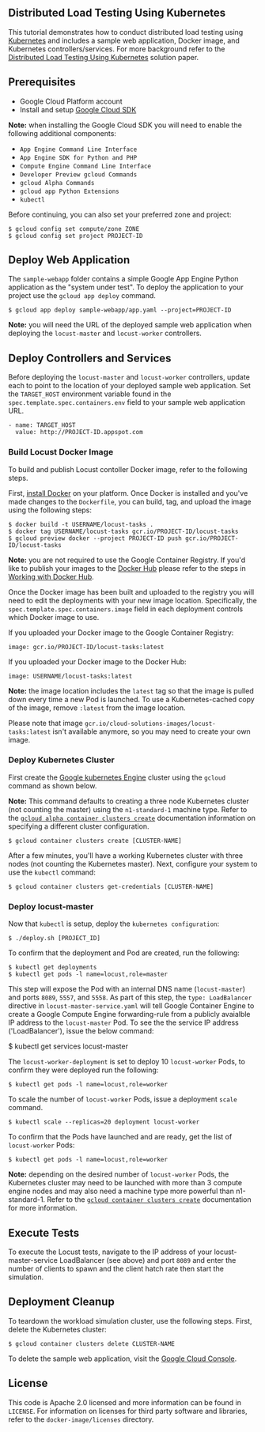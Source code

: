 ## Distributed Load Testing Using Kubernetes

This tutorial demonstrates how to conduct distributed load testing using [Kubernetes](http://kubernetes.io) and includes a sample web application, Docker image, and Kubernetes controllers/services. For more background refer to the [Distributed Load Testing Using Kubernetes](http://cloud.google.com/solutions/distributed-load-testing-using-kubernetes) solution paper.

## Prerequisites

* Google Cloud Platform account
* Install and setup [Google Cloud SDK](https://cloud.google.com/sdk/)

**Note:** when installing the Google Cloud SDK you will need to enable the following additional components:

* `App Engine Command Line Interface`
* `App Engine SDK for Python and PHP`
* `Compute Engine Command Line Interface`
* `Developer Preview gcloud Commands`
* `gcloud Alpha Commands`
* `gcloud app Python Extensions`
* `kubectl`

Before continuing, you can also set your preferred zone and project:

    $ gcloud config set compute/zone ZONE
    $ gcloud config set project PROJECT-ID

## Deploy Web Application

The `sample-webapp` folder contains a simple Google App Engine Python application as the "system under test". To deploy the application to your project use the `gcloud app deploy` command.

    $ gcloud app deploy sample-webapp/app.yaml --project=PROJECT-ID

**Note:** you will need the URL of the deployed sample web application when deploying the `locust-master` and `locust-worker` controllers.

## Deploy Controllers and Services

Before deploying the `locust-master` and `locust-worker` controllers, update each to point to the location of your deployed sample web application. Set the `TARGET_HOST` environment variable found in the `spec.template.spec.containers.env` field to your sample web application URL.

    - name: TARGET_HOST
      value: http://PROJECT-ID.appspot.com

### Build Locust Docker Image

To build and publish Locust contoller Docker image, refer to the following steps.

First, [install Docker](https://docs.docker.com/installation/#installation) on your platform. Once Docker is installed and you've made changes to the `Dockerfile`, you can build, tag, and upload the image using the following steps:

    $ docker build -t USERNAME/locust-tasks .
    $ docker tag USERNAME/locust-tasks gcr.io/PROJECT-ID/locust-tasks
    $ gcloud preview docker --project PROJECT-ID push gcr.io/PROJECT-ID/locust-tasks

**Note:** you are not required to use the Google Container Registry. If you'd like to publish your images to the [Docker Hub](https://hub.docker.com) please refer to the steps in [Working with Docker Hub](https://docs.docker.com/userguide/dockerrepos/).

Once the Docker image has been built and uploaded to the registry you will need to edit the deployments with your new image location. Specifically, the `spec.template.spec.containers.image` field in each deployment controls which Docker image to use.

If you uploaded your Docker image to the Google Container Registry:

    image: gcr.io/PROJECT-ID/locust-tasks:latest

If you uploaded your Docker image to the Docker Hub:

    image: USERNAME/locust-tasks:latest

**Note:** the image location includes the `latest` tag so that the image is pulled down every time a new Pod is launched. To use a Kubernetes-cached copy of the image, remove `:latest` from the image location.

Please note that image `gcr.io/cloud-solutions-images/locust-tasks:latest` isn't available anymore, so you may need to create your own image.

### Deploy Kubernetes Cluster

First create the [Google kubernetes Engine](https://cloud.google.com/kubernetes-engine/) cluster using the `gcloud` command as shown below. 

**Note:** This command defaults to creating a three node Kubernetes cluster (not counting the master) using the `n1-standard-1` machine type. Refer to the [`gcloud alpha container clusters create`](https://cloud.google.com/sdk/gcloud/reference/container/clusters/create) documentation information on specifying a different cluster configuration.

    $ gcloud container clusters create [CLUSTER-NAME]

After a few minutes, you'll have a working Kubernetes cluster with three nodes (not counting the Kubernetes master). Next, configure your system to use the `kubectl` command:

    $ gcloud container clusters get-credentials [CLUSTER-NAME]


### Deploy locust-master

Now that `kubectl` is setup, deploy the `kubernetes configuration`:

    $ ./deploy.sh [PROJECT_ID]

To confirm that the deployment  and Pod are created, run the following:

    $ kubectl get deployments
    $ kubectl get pods -l name=locust,role=master

This step will expose the Pod with an internal DNS name (`locust-master`) and ports `8089`, `5557`, and `5558`. As part of this step, the `type: LoadBalancer` directive in `locust-master-service.yaml` will tell Google Container Engine to create a Google Compute Engine forwarding-rule from a publicly avaialble IP address to the `locust-master` Pod. To see the the service IP address ('LoadBalancer'), issue the below command:
 
   $ kubectl get services locust-master 

The `locust-worker-deployment` is set to deploy 10 `locust-worker` Pods, to confirm they were deployed run the following:

    $ kubectl get pods -l name=locust,role=worker

To scale the number of `locust-worker` Pods, issue a deployment `scale` command.

    $ kubectl scale --replicas=20 deployment locust-worker

To confirm that the Pods have launched and are ready, get the list of `locust-worker` Pods:

    $ kubectl get pods -l name=locust,role=worker

**Note:** depending on the desired number of `locust-worker` Pods, the Kubernetes cluster may need to be launched with more than 3 compute engine nodes and may also need a machine type more powerful than n1-standard-1. Refer to the [`gcloud container clusters create`](https://cloud.google.com/sdk/gcloud/reference/container/clusters/create) documentation for more information.

## Execute Tests

To execute the Locust tests, navigate to the IP address of your locust-master-service LoadBalancer (see above) and port `8089` and enter the number of clients to spawn and the client hatch rate then start the simulation.

## Deployment Cleanup

To teardown the workload simulation cluster, use the following steps. First, delete the Kubernetes cluster:

    $ gcloud container clusters delete CLUSTER-NAME

To delete the sample web application, visit the [Google Cloud Console](https://console.cloud.google.com).

## License

This code is Apache 2.0 licensed and more information can be found in `LICENSE`. For information on licenses for third party software and libraries, refer to the `docker-image/licenses` directory.
